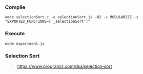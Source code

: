 ### Compile
```
emcc selectionSort.c -o selectionSort.js -O2 -s MODULARIZE -s "EXPORTED_FUNCTIONS=['_selectionSort']"
```

### Execute
```
node experiment.js
```

### Selection Sort
> https://www.programiz.com/dsa/selection-sort
